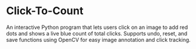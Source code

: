 # Click-To-Count
An interactive Python program that lets users click on an image to add red dots and shows a live blue count of total clicks. Supports undo, reset, and save functions using OpenCV for easy image annotation and click tracking.
